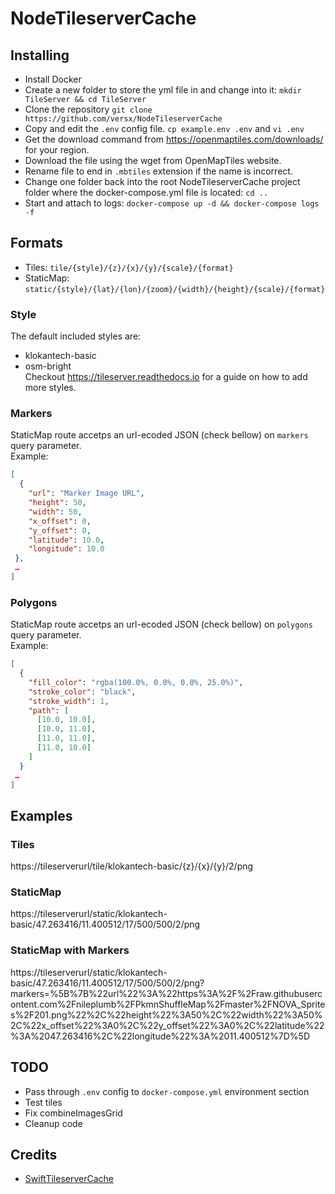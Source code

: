 # NodeTileserverCache  

## Installing  

- Install Docker  
- Create a new folder to store the yml file in and change into it: `mkdir TileServer && cd TileServer`  
- Clone the repository `git clone https://github.com/versx/NodeTileserverCache`  
- Copy and edit the `.env` config file. `cp example.env .env` and `vi .env`  
- Get the download command from https://openmaptiles.com/downloads/ for your region.  
- Download the file using the wget from OpenMapTiles website.  
- Rename file to end in `.mbtiles` extension if the name is incorrect.  
- Change one folder back into the root NodeTileserverCache project folder where the docker-compose.yml file is located: `cd ..`  
- Start and attach to logs: `docker-compose up -d && docker-compose logs -f`  

## Formats  

- Tiles: `tile/{style}/{z}/{x}/{y}/{scale}/{format}`  
- StaticMap: `static/{style}/{lat}/{lon}/{zoom}/{width}/{height}/{scale}/{format}`  

### Style  
The default included styles are:  
- klokantech-basic  
- osm-bright  
Checkout https://tileserver.readthedocs.io for a guide on how to add more styles.  

### Markers  
StaticMap route accetps an url-ecoded JSON (check bellow) on `markers` query parameter.  
Example:  
```JSON
[
  {
    "url": "Marker Image URL",
    "height": 50,
    "width": 50,
    "x_offset": 0,
    "y_offset": 0,
    "latitude": 10.0,
    "longitude": 10.0
 },
 …
]
```

### Polygons  
StaticMap route accetps an url-ecoded JSON (check bellow) on `polygons` query parameter.  
Example:  
```JSON
[
  {
    "fill_color": "rgba(100.0%, 0.0%, 0.0%, 25.0%)",
    "stroke_color": "black",
    "stroke_width": 1,
    "path": [
      [10.0, 10.0],
      [10.0, 11.0],
      [11.0, 11.0],
      [11.0, 10.0]
    ]
  }
 …
]
```

## Examples  

### Tiles  
https://tileserverurl/tile/klokantech-basic/{z}/{x}/{y}/2/png  

### StaticMap  
https://tileserverurl/static/klokantech-basic/47.263416/11.400512/17/500/500/2/png  

### StaticMap with Markers  
https://tileserverurl/static/klokantech-basic/47.263416/11.400512/17/500/500/2/png?markers=%5B%7B%22url%22%3A%22https%3A%2F%2Fraw.githubusercontent.com%2Fnileplumb%2FPkmnShuffleMap%2Fmaster%2FNOVA_Sprites%2F201.png%22%2C%22height%22%3A50%2C%22width%22%3A50%2C%22x_offset%22%3A0%2C%22y_offset%22%3A0%2C%22latitude%22%3A%2047.263416%2C%22longitude%22%3A%2011.400512%7D%5D  

## TODO
- Pass through `.env` config to `docker-compose.yml` environment section
- Test tiles  
- Fix combineImagesGrid  
- Cleanup code  

## Credits  
- [SwiftTileserverCache](https://github.com/123FLO321/SwiftTileserverCache)  
